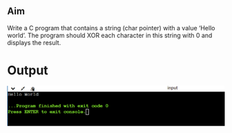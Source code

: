 ## Aim
Write a C program that contains a string (char pointer) with a value ‘Hello world’. The program should XOR each character in this string with 0 and displays the result.
# Output
![output](exp1.png)
